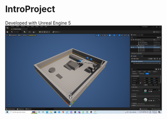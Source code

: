 # IntroProject

Developed with Unreal Engine 5
![Proyecto de introducción](/images/IntroProject.png)